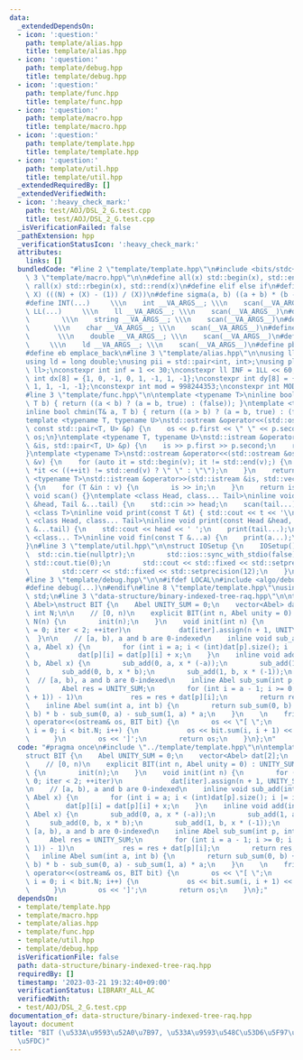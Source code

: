 ```yaml
---
data:
  _extendedDependsOn:
  - icon: ':question:'
    path: template/alias.hpp
    title: template/alias.hpp
  - icon: ':question:'
    path: template/debug.hpp
    title: template/debug.hpp
  - icon: ':question:'
    path: template/func.hpp
    title: template/func.hpp
  - icon: ':question:'
    path: template/macro.hpp
    title: template/macro.hpp
  - icon: ':question:'
    path: template/template.hpp
    title: template/template.hpp
  - icon: ':question:'
    path: template/util.hpp
    title: template/util.hpp
  _extendedRequiredBy: []
  _extendedVerifiedWith:
  - icon: ':heavy_check_mark:'
    path: test/AOJ/DSL_2_G.test.cpp
    title: test/AOJ/DSL_2_G.test.cpp
  _isVerificationFailed: false
  _pathExtension: hpp
  _verificationStatusIcon: ':heavy_check_mark:'
  attributes:
    links: []
  bundledCode: "#line 2 \"template/template.hpp\"\n#include <bits/stdc++.h>\n#line\
    \ 3 \"template/macro.hpp\"\n\n#define all(x) std::begin(x), std::end(x)\n#define\
    \ rall(x) std::rbegin(x), std::rend(x)\n#define elif else if\n#define updiv(N,\
    \ X) (((N) + (X) - (1)) / (X))\n#define sigma(a, b) ((a + b) * (b - a + 1) / 2)\n\
    #define INT(...)     \\\n    int __VA_ARGS__; \\\n    scan(__VA_ARGS__)\n#define\
    \ LL(...)     \\\n    ll __VA_ARGS__; \\\n    scan(__VA_ARGS__)\n#define STR(...)\
    \        \\\n    string __VA_ARGS__; \\\n    scan(__VA_ARGS__)\n#define CHR(...)\
    \      \\\n    char __VA_ARGS__; \\\n    scan(__VA_ARGS__)\n#define DOU(...) \
    \       \\\n    double __VA_ARGS__; \\\n    scan(__VA_ARGS__)\n#define LD(...)\
    \     \\\n    ld __VA_ARGS__; \\\n    scan(__VA_ARGS__)\n#define pb push_back\n\
    #define eb emplace_back\n#line 3 \"template/alias.hpp\"\n\nusing ll = long long;\n\
    using ld = long double;\nusing pii = std::pair<int, int>;\nusing pll = std::pair<ll,\
    \ ll>;\nconstexpr int inf = 1 << 30;\nconstexpr ll INF = 1LL << 60;\nconstexpr\
    \ int dx[8] = {1, 0, -1, 0, 1, -1, 1, -1};\nconstexpr int dy[8] = {0, 1, 0, -1,\
    \ 1, 1, -1, -1};\nconstexpr int mod = 998244353;\nconstexpr int MOD = 1e9 + 7;\n\
    #line 3 \"template/func.hpp\"\n\ntemplate <typename T>\ninline bool chmax(T& a,\
    \ T b) { return ((a < b) ? (a = b, true) : (false)); }\ntemplate <typename T>\n\
    inline bool chmin(T& a, T b) { return ((a > b) ? (a = b, true) : (false)); }\n\
    template <typename T, typename U>\nstd::ostream &operator<<(std::ostream &os,\
    \ const std::pair<T, U> &p) {\n    os << p.first << \" \" << p.second;\n    return\
    \ os;\n}\ntemplate <typename T, typename U>\nstd::istream &operator>>(std::istream\
    \ &is, std::pair<T, U> &p) {\n    is >> p.first >> p.second;\n    return is;\n\
    }\ntemplate <typename T>\nstd::ostream &operator<<(std::ostream &os, const std::vector<T>\
    \ &v) {\n    for (auto it = std::begin(v); it != std::end(v);) {\n        os <<\
    \ *it << ((++it) != std::end(v) ? \" \" : \"\");\n    }\n    return os;\n}\ntemplate\
    \ <typename T>\nstd::istream &operator>>(std::istream &is, std::vector<T> &v)\
    \ {\n    for (T &in : v) {\n        is >> in;\n    }\n    return is;\n}\ninline\
    \ void scan() {}\ntemplate <class Head, class... Tail>\ninline void scan(Head\
    \ &head, Tail &...tail) {\n    std::cin >> head;\n    scan(tail...);\n}\ntemplate\
    \ <class T>\ninline void print(const T &t) { std::cout << t << '\\n'; }\ntemplate\
    \ <class Head, class... Tail>\ninline void print(const Head &head, const Tail\
    \ &...tail) {\n    std::cout << head << ' ';\n    print(tail...);\n}\ntemplate\
    \ <class... T>\ninline void fin(const T &...a) {\n    print(a...);\n    exit(0);\n\
    }\n#line 3 \"template/util.hpp\"\n\nstruct IOSetup {\n    IOSetup() {\n      \
    \  std::cin.tie(nullptr);\n        std::ios::sync_with_stdio(false);\n       \
    \ std::cout.tie(0);\n        std::cout << std::fixed << std::setprecision(12);\n\
    \        std::cerr << std::fixed << std::setprecision(12);\n    }\n} IOSetup;\n\
    #line 3 \"template/debug.hpp\"\n\n#ifdef LOCAL\n#include <algo/debug.hpp>\n#else\n\
    #define debug(...)\n#endif\n#line 8 \"template/template.hpp\"\nusing namespace\
    \ std;\n#line 3 \"data-structure/binary-indexed-tree-raq.hpp\"\n\ntemplate <class\
    \ Abel>\nstruct BIT {\n    Abel UNITY_SUM = 0;\n    vector<Abel> dat[2];\n   \
    \ int N;\n\n    // [0, n)\n    explicit BIT(int n, Abel unity = 0) : UNITY_SUM(unity),\
    \ N(n) {\n        init(n);\n    }\n    void init(int n) {\n        for (int iter\
    \ = 0; iter < 2; ++iter)\n            dat[iter].assign(n + 1, UNITY_SUM);\n  \
    \  }\n\n    // [a, b), a and b are 0-indexed\n    inline void sub_add(int p, int\
    \ a, Abel x) {\n        for (int i = a; i < (int)dat[p].size(); i |= i + 1)\n\
    \            dat[p][i] = dat[p][i] + x;\n    }\n    inline void add(int a, int\
    \ b, Abel x) {\n        sub_add(0, a, x * (-a));\n        sub_add(1, a, x);\n\
    \        sub_add(0, b, x * b);\n        sub_add(1, b, x * (-1));\n    }\n\n  \
    \  // [a, b), a and b are 0-indexed\n    inline Abel sub_sum(int p, int a) {\n\
    \        Abel res = UNITY_SUM;\n        for (int i = a - 1; i >= 0; i = (i & (i\
    \ + 1)) - 1)\n            res = res + dat[p][i];\n        return res;\n    }\n\
    \    inline Abel sum(int a, int b) {\n        return sub_sum(0, b) + sub_sum(1,\
    \ b) * b - sub_sum(0, a) - sub_sum(1, a) * a;\n    }\n    \n    friend ostream&\
    \ operator<<(ostream& os, BIT bit) {\n        os << \"[ \";\n        for (int\
    \ i = 0; i < bit.N; i++) {\n            os << bit.sum(i, i + 1) << \" \";\n  \
    \      }\n        os << ']';\n        return os;\n    }\n};\n"
  code: "#pragma once\n#include \"../template/template.hpp\"\n\ntemplate <class Abel>\n\
    struct BIT {\n    Abel UNITY_SUM = 0;\n    vector<Abel> dat[2];\n    int N;\n\n\
    \    // [0, n)\n    explicit BIT(int n, Abel unity = 0) : UNITY_SUM(unity), N(n)\
    \ {\n        init(n);\n    }\n    void init(int n) {\n        for (int iter =\
    \ 0; iter < 2; ++iter)\n            dat[iter].assign(n + 1, UNITY_SUM);\n    }\n\
    \n    // [a, b), a and b are 0-indexed\n    inline void sub_add(int p, int a,\
    \ Abel x) {\n        for (int i = a; i < (int)dat[p].size(); i |= i + 1)\n   \
    \         dat[p][i] = dat[p][i] + x;\n    }\n    inline void add(int a, int b,\
    \ Abel x) {\n        sub_add(0, a, x * (-a));\n        sub_add(1, a, x);\n   \
    \     sub_add(0, b, x * b);\n        sub_add(1, b, x * (-1));\n    }\n\n    //\
    \ [a, b), a and b are 0-indexed\n    inline Abel sub_sum(int p, int a) {\n   \
    \     Abel res = UNITY_SUM;\n        for (int i = a - 1; i >= 0; i = (i & (i +\
    \ 1)) - 1)\n            res = res + dat[p][i];\n        return res;\n    }\n \
    \   inline Abel sum(int a, int b) {\n        return sub_sum(0, b) + sub_sum(1,\
    \ b) * b - sub_sum(0, a) - sub_sum(1, a) * a;\n    }\n    \n    friend ostream&\
    \ operator<<(ostream& os, BIT bit) {\n        os << \"[ \";\n        for (int\
    \ i = 0; i < bit.N; i++) {\n            os << bit.sum(i, i + 1) << \" \";\n  \
    \      }\n        os << ']';\n        return os;\n    }\n};"
  dependsOn:
  - template/template.hpp
  - template/macro.hpp
  - template/alias.hpp
  - template/func.hpp
  - template/util.hpp
  - template/debug.hpp
  isVerificationFile: false
  path: data-structure/binary-indexed-tree-raq.hpp
  requiredBy: []
  timestamp: '2023-03-21 19:32:40+09:00'
  verificationStatus: LIBRARY_ALL_AC
  verifiedWith:
  - test/AOJ/DSL_2_G.test.cpp
documentation_of: data-structure/binary-indexed-tree-raq.hpp
layout: document
title: "BIT (\u533A\u9593\u52A0\u7B97, \u533A\u9593\u548C\u53D6\u5F97\u306B\u4E21\u5BFE\
  \u5FDC)"
---
```


